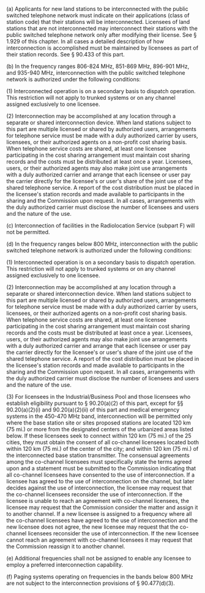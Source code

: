 (a) Applicants for new land stations to be interconnected with the public switched telephone network must indicate on their applications (class of station code) that their stations will be interconnected. Licensees of land stations that are not interconnected may interconnect their stations with the public switched telephone network only after modifying their license. See § 1.929 of this chapter. In all cases a detailed description of how interconnection is accomplished must be maintained by licensees as part of their station records. See § 90.433 of this part.

(b) In the frequency ranges 806-824 MHz, 851-869 MHz, 896-901 MHz, and 935-940 MHz, interconnection with the public switched telephone network is authorized under the following conditions:

(1) Interconnected operation is on a secondary basis to dispatch operation. This restriction will not apply to trunked systems or on any channel assigned exclusively to one licensee.

(2) Interconnection may be accomplished at any location through a separate or shared interconnection device. When land stations subject to this part are multiple licensed or shared by authorized users, arrangements for telephone service must be made with a duly authorized carrier by users, licensees, or their authorized agents on a non-profit cost sharing basis. When telephone service costs are shared, at least one licensee participating in the cost sharing arrangement must maintain cost sharing records and the costs must be distributed at least once a year. Licensees, users, or their authorized agents may also make joint use arrangements with a duly authorized carrier and arrange that each licensee or user pay the carrier directly for the licensee's or user's share of the joint use of the shared telephone service. A report of the cost distribution must be placed in the licensee's station records and made available to participants in the sharing and the Commission upon request. In all cases, arrangements with the duly authorized carrier must disclose the number of licensees and users and the nature of the use.

(c) Interconnection of facilities in the Radiolocation Service (subpart F) will not be permitted.

(d) In the frequency ranges below 800 MHz, interconnection with the public switched telephone network is authorized under the following conditions:

(1) Interconnected operation is on a secondary basis to dispatch operation. This restriction will not apply to trunked systems or on any channel assigned exclusively to one licensee.

(2) Interconnection may be accomplished at any location through a separate or shared interconnection device. When land stations subject to this part are multiple licensed or shared by authorized users, arrangements for telephone service must be made with a duly authorized carrier by users, licensees, or their authorized agents on a non-profit cost sharing basis. When telephone service costs are shared, at least one licensee participating in the cost sharing arrangement must maintain cost sharing records and the costs must be distributed at least once a year. Licensees, users, or their authorized agents may also make joint use arrangements with a duly authorized carrier and arrange that each licensee or user pay the carrier directly for the licensee's or user's share of the joint use of the shared telephone service. A report of the cost distribution must be placed in the licensee's station records and made available to participants in the sharing and the Commission upon request. In all cases, arrangements with the duly authorized carrier must disclose the number of licensees and users and the nature of the use.

(3) For licensees in the Industrial/Business Pool and those licensees who establish eligibility pursuant to § 90.20(a)(2) of this part, except for §§ 90.20(a)(2)(i) and 90.20(a)(2)(ii) of this part and medical emergency systems in the 450-470 MHz band, interconnection will be permitted only where the base station site or sites proposed stations are located 120 km (75 mi.) or more from the designated centers of the urbanized areas listed below. If these licensees seek to connect within 120 km (75 mi.) of the 25 cities, they must obtain the consent of all co-channel licensees located both within 120 km (75 mi.) of the center of the city; and within 120 km (75 mi.) of the interconnected base station transmitter. The consensual agreements among the co-channel licensees must specifically state the terms agreed upon and a statement must be submitted to the Commission indicating that all co-channel licensees have consented to the use of interconnection. If a licensee has agreed to the use of interconnection on the channel, but later decides against the use of interconnection, the licensee may request that the co-channel licensees reconsider the use of interconnection. If the licensee is unable to reach an agreement with co-channel licensees, the licensee may request that the Commission consider the matter and assign it to another channel. If a new licensee is assigned to a frequency where all the co-channel licensees have agreed to the use of interconnection and the new licensee does not agree, the new licensee may request that the co-channel licensees reconsider the use of interconnection. If the new licensee cannot reach an agreement with co-channel licensees it may request that the Commission reassign it to another channel.
                            

(e) Additional frequencies shall not be assigned to enable any licensee to employ a preferred interconnection capability.

(f) Paging systems operating on frequencies in the bands below 800 MHz are not subject to the interconnection provisions of § 90.477(d)(3).

